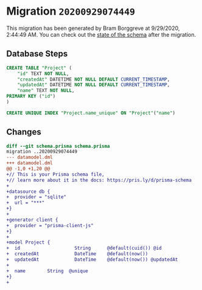 # Migration `20200929074449`

This migration has been generated by Bram Borggreve at 9/29/2020, 2:44:49 AM.
You can check out the [state of the schema](./schema.prisma) after the migration.

## Database Steps

```sql
CREATE TABLE "Project" (
    "id" TEXT NOT NULL,
    "createdAt" DATETIME NOT NULL DEFAULT CURRENT_TIMESTAMP,
    "updatedAt" DATETIME NOT NULL DEFAULT CURRENT_TIMESTAMP,
    "name" TEXT NOT NULL,
PRIMARY KEY ("id")
)

CREATE UNIQUE INDEX "Project.name_unique" ON "Project"("name")
```

## Changes

```diff
diff --git schema.prisma schema.prisma
migration ..20200929074449
--- datamodel.dml
+++ datamodel.dml
@@ -1,0 +1,20 @@
+// This is your Prisma schema file,
+// learn more about it in the docs: https://pris.ly/d/prisma-schema
+
+datasource db {
+  provider = "sqlite"
+  url = "***"
+}
+
+generator client {
+  provider = "prisma-client-js"
+}
+
+model Project {
+  id                    String      @default(cuid()) @id
+  createdAt             DateTime    @default(now())
+  updatedAt             DateTime    @default(now()) @updatedAt
+
+  name        String  @unique
+}
+
```

